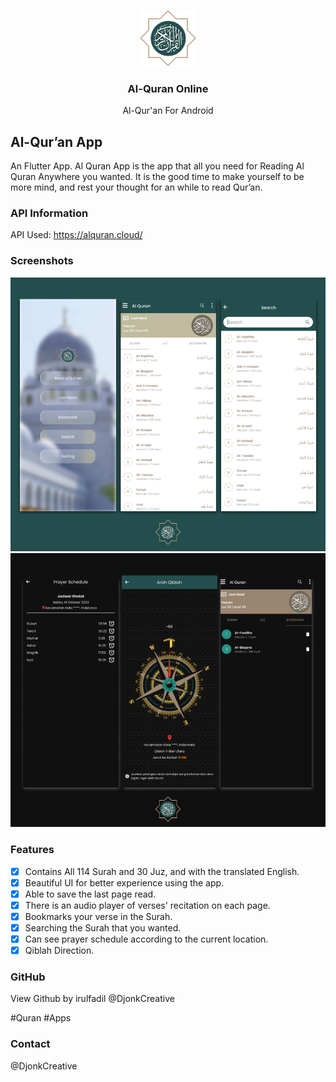 <!-- PROJECT LOGO -->
<p align="center">
  <a href="https://github.com/irulfadil/fltr_alquran_if">
    <img src="assets/images/logo_alquran.png" alt="irulfadil" width="90" height="90">
  </a>
  <h3 align="center">Al-Quran Online</h3>
  <p align="center">Al-Qur'an For Android<br /></p>
</p>

## Al-Qur’an App

An Flutter App. Al Quran App is the app that all you need for Reading Al Quran Anywhere you wanted.
It is the good time to make yourself to be more mind, and rest your thought for an while to read Qur’an.

### API Information

API Used: https://alquran.cloud/

### Screenshots

<p align="center">
  <a href="#">
    <img src="assets/images/light_mode.png" alt="irulfadil">
    <img src="assets/images/dark_mode.png" alt="irulfadil">
  </a>
</p>

### Features

- [x] Contains All 114 Surah and 30 Juz, and with the translated English.
- [x] Beautiful UI for better experience using the app.
- [x] Able to save the last page read.
- [x] There is an audio player of verses' recitation on each page.
- [x] Bookmarks your verse in the Surah.
- [x] Searching the Surah that you wanted.
- [x] Can see prayer schedule according to the current location.
- [x] Qiblah Direction.

### GitHub

View Github
by irulfadil @DjonkCreative

#Quran #Apps

### Contact

@DjonkCreative
